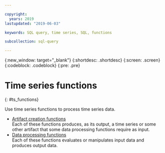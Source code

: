 ```yaml
---

copyright:
  years: 2019
lastupdated: "2019-06-03"

keywords: SQL query, time series, SQL, functions

subcollection: sql-query

---
```


{:new_window: target="_blank"}
{:shortdesc: .shortdesc}
{:screen: .screen}
{:codeblock: .codeblock}
{:pre: .pre}

# Time series functions
{: #ts_functions}

Use time series functions to process time series data.

- [Artifact creation functions](/docs/services/sql-query?topic=sql-query-artifact)  
  Each of these functions produces, as its output, a time series or some other artifact that some data processing functions require as input.
- [Data processing functions](/docs/services/sql-query?topic=sql-query-data_processing_functions)  
  Each of these functions evaluates or manipulates input data and produces output data.
